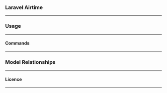 
### Laravel Airtime
___________________



### Usage
_________



#### Commands
_____________





### Model Relationships
________________________


#### Licence
____________








